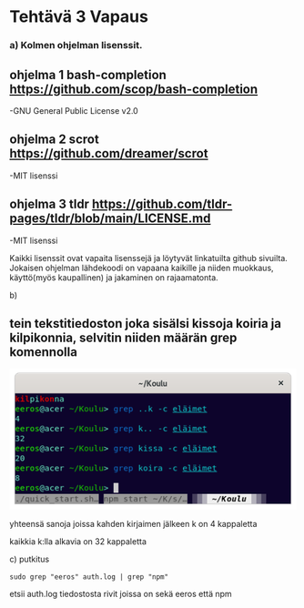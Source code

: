 # Tehtävä 3 Vapaus

### a) Kolmen ohjelman lisenssit.

## ohjelma 1 bash-completion  https://github.com/scop/bash-completion
  -GNU General Public License v2.0
## ohjelma 2 scrot https://github.com/dreamer/scrot
  -MIT lisenssi
## ohjelma 3 tldr https://github.com/tldr-pages/tldr/blob/main/LICENSE.md
  -MIT lisenssi

Kaikki lisenssit ovat vapaita lisenssejä ja löytyvät linkatuilta github sivuilta. Jokaisen ohjelman lähdekoodi on
vapaana kaikille ja niiden muokkaus, käyttö(myös kaupallinen) ja jakaminen on rajaamatonta.

b)
## tein tekstitiedoston joka sisälsi kissoja koiria ja kilpikonnia, selvitin niiden määrän grep komennolla

![](Pictures/T3grep.png)

yhteensä sanoja joissa kahden kirjaimen jälkeen k on 4 kappaletta

kaikkia k:lla alkavia on 32 kappaletta

c) putkitus     

    sudo grep "eeros" auth.log | grep "npm"
   
etsii auth.log tiedostosta rivit joissa on sekä eeros että npm
